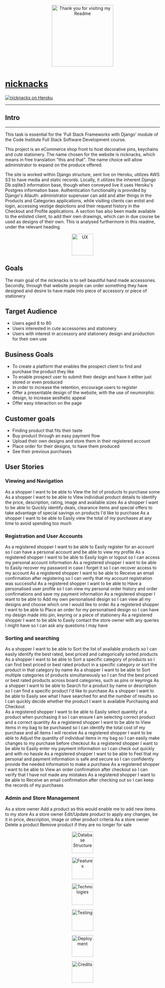 <p align="center"><img src="https://res.cloudinary.com/dugnokxox/image/upload/v1604163817/ms4%20images/unicorn_ozbxlz.png" width="200" height="200" alt="Thank you for visiting my Readme"></p>

# [nicknacks](https://ms4nicknacks.herokuapp.com/)

[![nicknacks on Heroku](https://img.shields.io/badge/Heroku-nicknacks-pink)](https://ms4nicknacks.herokuapp.com/) 

<hr>

## Intro

<hr>



This task is essential for the 'Full Stack Frameworks with Django' module of the Code Institute Full Stack Software Development course. 

This project is an eCommerce shop front to host decorative pins, keychains and cute stationery. The name chosen for the website is nicknacks, which means in free translation "this and that". The name choice will allow administrator to expand on the produce offered.

The site is worked within Django structure, sent live on Heroku, utilizes AWS S3 to have media and static records. Locally, it utilizes the inherent Django Db.sqlite3 information base, though when conveyed live it uses Heroku's Postgres information base. Authentication functionality is provided by Django's Allauth: administrator superuser can add and alter things in the Products and Categories applications, while visiting clients can enlist and login, accessing vestige depictions and their request history in the Checkout and Profile applications. A section has also been made available to the enlisted client, to add their own drawings, which can in due course be used as designs of their own. This is analysed furthermore in this readme, under the relevant heading.




<p align="center"><img src="https://res.cloudinary.com/dugnokxox/image/upload/v1606238890/ms4%20images/ux_a9ccsd.png" width="auto" height="70" alt="UX"></p>

## Goals

The main goal of the nicknacks is to sell beautiful hand made accessories. Secondly, through that website people can order something they have designed and desire to have made into piece of accessory or piece of stationery

## Target Audience

- Users aged 8 to 80
- Users interested in cute accessories and stationery
- Users with interest in accessory and stationery design and production for their own use

## Business Goals

- To create a platform that enables the prospect client to find and purchase the product they like
- To enable prospect user to submit their design and have it either just stored or even produced
- In order to increase the retention, encourage users to register
- Offer a presentable design of the website, with the use of neumorphic design, to increase aesthetic appeal
- Offer easy interaction on the page

## Customer goals

- Finding product that fits their taste
- Buy product through an easy payment flow
- Upload their own designs and store them in their registered account
- Place order for their designs, to have them produced
- See their previous purchases

## User Stories

### Viewing and Navigation		
As a shopper I want to be able to View the list of products to purchase some
As a shopper I want to be able to VIew individual product details to identify the price, description, rating, image and available sizes
As a shopper I want to be able to Quickly identify deals, clearance items and special offers to take advantage of special savings on products I'd like to purchase
As a shopper I want to be able to Easily view the total of my purchases at any time to avoid spending too much

### Registration and User Accounts  
As a registered shopper I want to be able to Easily register for an account so I can have a personal account and be able to view my profile
As a registered shopper I want to be able to Easily login or logout so I can access my personal account information
As a registered shopper I want to be able to Easily recover my password in case I forget it so I can recover access to my account
As a registered shopper I want to be able to Receive an email confirmation after registering so I can verify that my account registration was successful
As a registered shopper I want to be able to Have a personalised user profile so I can view my personal order history and order confirmations and save my payment information
As a registered shopper I want to be able to Add my own personalised design so I can view all my designs and choose which one I would like to order
As a registered shopper I want to be able to Place an order for my personalised design so I can have my design made into pin, keyring or a piece of stationery
As a registered shopper I want to be able to Easily contact the store owner with any queries I might have so I can ask any questions I may have

### Sorting and searching  
As a shopper I want to be able to Sort the list of available products so I can easily identify the best rated, best priced and categorically sorted products
As a shopper I want to be able to Sort a specific category of products so I can find best priced or best rated product in a specific category or sort the product in that category by name
As a shopper I want to be able to Sort multiple categories of products simultaneously so I can find the best priced or best rated products across board categories, such as pins or keyrings
As a shopper I want to be able to Search for a product by name or description so I can find a specific product I'd like to purchase
As a shopper I want to be able to Easily see what I have searched for and the number of results so I can quickly decide whether the product I want is available
Purchasing and Checkout  
As a registered shopper I want to be able to Easily select quantity of a product when purchasing it so I can ensure I am selecting correct product and a correct quantity
As a registered shopper I want to be able to View items in my bag to be purchased so I can identify the total cost of my purchase and all items I will receive
As a registered shopper I want to be able to Adjust the quantity of individual items in my bag so I can easily make changes to my purchase before checkout
As a registered shopper I want to be able to Easily enter my payment information  so I can check out quickly and with no hassle
As a registered shopper I want to be able to Feel that my personal and payment information is safe and secure so I can confidently provide the needed informatoin to make a purchase
As a registered shopper I want to be able to View an order confirmation after checkout so I can verify that I have not made any mistakes
As a registered shopper I want to be able to Receive an email confirmation after checking out so I can keep the records of my purchases

### Admin and Store Management  
As a store owner Add a product as this would enable me to add new items to my store
As a store owner Edit/Update product to apply any changes, be it in price, description, image or other product criteria
As a store owner Delete a product Remove product if they are no longer for sale


<p align="center"><img src="https://res.cloudinary.com/dugnokxox/image/upload/v1606238890/ms4%20images/db_nxagk7.png" width="auto" height="70" alt="Database Structure"></p>
<p align="center"><img src="https://res.cloudinary.com/dugnokxox/image/upload/v1606238890/ms4%20images/features_bvhyre.png" width="auto" height="70" alt="Features"></p>
<p align="center"><img src="https://res.cloudinary.com/dugnokxox/image/upload/v1606238890/ms4%20images/technologies_f4p3w3.png" width="auto" height="70" alt="Technologies"></p>
<p align="center"><img src="https://res.cloudinary.com/dugnokxox/image/upload/v1606238890/ms4%20images/testing_cr1erj.png" width="auto" height="70" alt="Testing"></p>
<p align="center"><img src="https://res.cloudinary.com/dugnokxox/image/upload/v1606238890/ms4%20images/deployment_l5161b.png" width="auto" height="70" alt="Deployment"></p>
<p align="center"><img src="https://res.cloudinary.com/dugnokxox/image/upload/v1606238531/credits_nvgiby.png" width="auto" height="70" alt="Credits"></p>
 
